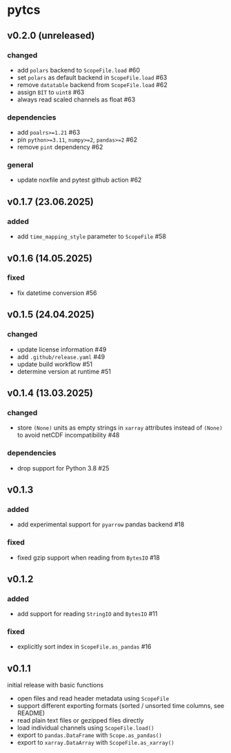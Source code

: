 # pytcs

## v0.2.0 (unreleased)

### changed

- add `polars` backend to `ScopeFile.load` #60
- set `polars` as default backend in `ScopeFile.load` #63
- remove `datatable` backend from `ScopeFile.load` #62
- assign `BIT` to `uint8` #63
- always read scaled channels as float #63

### dependencies

- add `poalrs>=1.21` #63
- pin `python>=3.11`, `numpy>=2`, `pandas>=2` #62
- remove `pint` dependency #62

### general

- update noxfile and pytest github action #62

## v0.1.7 (23.06.2025)

### added

- add `time_mapping_style` parameter to `ScopeFile` #58

## v0.1.6 (14.05.2025)

### fixed

- fix datetime conversion #56

## v0.1.5 (24.04.2025)

### changed

- update license information #49
- add `.github/release.yaml` #49
- update build workflow #51
- determine version at runtime #51

## v0.1.4 (13.03.2025)

### changed

- store `(None)` units as empty strings in `xarray` attributes instead of `(None)` to avoid netCDF incompatibility #48

### dependencies

- drop support for Python 3.8 #25

## v0.1.3

### added

- add experimental support for `pyarrow` pandas backend #18

### fixed

- fixed gzip support when reading from `BytesIO` #18

## v0.1.2

### added

- add support for reading `StringIO` and `BytesIO` #11

### fixed

- explicitly sort index in `ScopeFile.as_pandas` #16

## v0.1.1

initial release with basic functions

- open files and read header metadata using `ScopeFile`
- support different exporting formats (sorted / unsorted time columns, see README)
- read plain text files or gezipped files directly
- load individual channels using `ScopeFile.load()`
- export to `pandas.DataFrame` with `Scope.as_pandas()`
- export to `xarray.DataArray` with `ScopeFile.as_xarray()`
